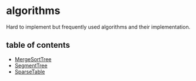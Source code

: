 # algorithms
Hard to implement but frequently used algorithms and their implementation.

## table of contents
+ [MergeSortTree](algorithms/MergeSortTree.cpp)
+ [SegmentTree](algorithms/SegmentTree.cpp)
+ [SparseTable](algorithms/SparseTable.cpp)
